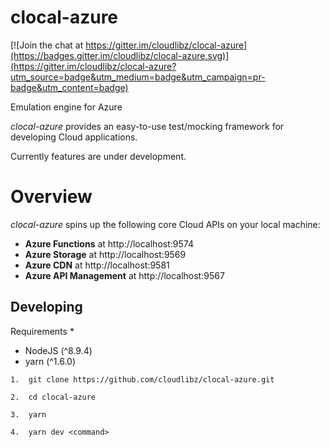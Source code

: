 # clocal-azure

[![Join the chat at https://gitter.im/cloudlibz/clocal-azure](https://badges.gitter.im/cloudlibz/clocal-azure.svg)](https://gitter.im/cloudlibz/clocal-azure?utm_source=badge&utm_medium=badge&utm_campaign=pr-badge&utm_content=badge)

Emulation engine for Azure 

_clocal-azure_ provides an easy-to-use test/mocking framework for developing Cloud applications.

Currently features are under development.

# Overview

_clocal-azure_ spins up the following core Cloud APIs on your local machine:

* **Azure Functions** at http://localhost:9574
* **Azure Storage** at http://localhost:9569
* **Azure CDN** at http://localhost:9581
* **Azure API Management** at http://localhost:9567

## Developing

Requirements \*

* NodeJS (^8.9.4)
* yarn (^1.6.0)

```
1.  git clone https://github.com/cloudlibz/clocal-azure.git
```

```
2.  cd clocal-azure
```

```
3.  yarn
```

```
4.  yarn dev <command>
```
